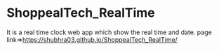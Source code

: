 # ShoppealTech_RealTime
It is a real time clock web app which show the real time and date.
page link=>https://shubhra03.github.io/ShoppealTech_RealTime/
